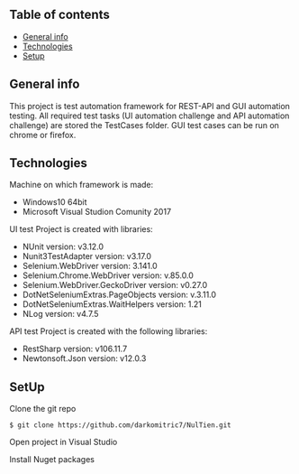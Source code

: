 ## Table of contents
* [General info](#general-info)
* [Technologies](#Technologies)
* [Setup](#SetUp)

## General info
This project is test automation framework for REST-API and GUI automation testing. All required test tasks (UI automation challenge and API automation challenge) are stored the TestCases folder. GUI test cases can be run on chrome or firefox.

## Technologies
Machine on which framework is made:
* Windows10 64bit 
* Microsoft Visual Studion Comunity 2017
 
UI test Project is created with libraries:
* NUnit version: v3.12.0
* Nunit3TestAdapter version: v3.17.0 
* Selenium.WebDriver version: 3.141.0 
* Selenium.Chrome.WebDriver version: v.85.0.0 
* Selenium.WebDriver.GeckoDriver version: v0.27.0 
* DotNetSeleniumExtras.PageObjects version: v.3.11.0
* DotNetSeleniumExtras.WaitHelpers version: 1.21
* NLog version: v4.7.5

API test Project is created with the following libraries:
* RestSharp version: v106.11.7
* Newtonsoft.Json version: v12.0.3 

## SetUp
Clone the git repo
```
$ git clone https://github.com/darkomitric7/NulTien.git
```

Open project in Visual Studio

Install Nuget packages


